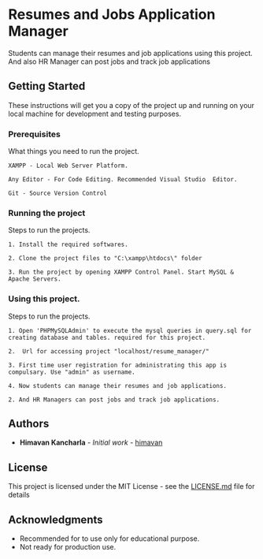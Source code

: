 # Resumes and Jobs Application Manager

Students can manage their resumes and job applications using this project. And also HR Manager can post jobs and track job applications

## Getting Started

These instructions will get you a copy of the project up and running on your local machine for development and testing purposes.

### Prerequisites

What things you need to run the project.

```
XAMPP - Local Web Server Platform.
```

```
Any Editor - For Code Editing. Recommended Visual Studio  Editor.
```

```
Git - Source Version Control 
```

### Running the project

Steps to run the projects.

```
1. Install the required softwares.
```

```
2. Clone the project files to "C:\xampp\htdocs\" folder
```

```
3. Run the project by opening XAMPP Control Panel. Start MySQL & Apache Servers.
```

### Using this project.

Steps to run the projects.

```
1. Open 'PHPMySQLAdmin' to execute the mysql queries in query.sql for creating database and tables. required for this project.
```

```
2.  Url for accessing project "localhost/resume_manager/"
```

```
3. First time user registration for administrating this app is compulsary. Use "admin" as username.
```

```
4. Now students can manage their resumes and job applications.
```

```
2. And HR Managers can post jobs and track job applications.
```


## Authors

* **Himavan Kancharla** - *Initial work* - [himavan](https://github.com/himavan)

## License

This project is licensed under the MIT License - see the [LICENSE.md](LICENSE.md) file for details


## Acknowledgments

* Recommended for to use only for educational purpose. 
* Not ready for production use.
